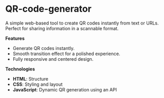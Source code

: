 # QR-code-generator
A simple web-based tool to create QR codes instantly from text or URLs. Perfect for sharing information in a scannable format.

**Features**
- Generate QR codes instantly.
- Smooth transition effect for a polished experience.
- Fully responsive and centered design.

**Technologies**
- **HTML**: Structure
- **CSS**: Styling and layout
- **JavaScript**: Dynamic QR generation using an API
